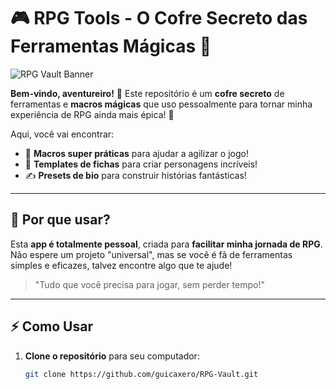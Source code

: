 # 🎮 **RPG Tools** - O Cofre Secreto das Ferramentas Mágicas 🐉

![RPG Vault Banner](https://via.placeholder.com/1200x200.png?text=RPG+Vault+-+Ferramentas+Mágicas)

**Bem-vindo, aventureiro!** 🔮 Este repositório é um **cofre secreto** de ferramentas e **macros mágicas** que uso pessoalmente para tornar minha experiência de RPG ainda mais épica! 🚀

Aqui, você vai encontrar:

- 🔧 **Macros super práticas** para ajudar a agilizar o jogo!
- 📜 **Templates de fichas** para criar personagens incríveis!
- ✍️ **Presets de bio** para construir histórias fantásticas!

---

## 🚀 **Por que usar?**

Esta **app é totalmente pessoal**, criada para **facilitar minha jornada de RPG**. Não espere um projeto "universal", mas se você é fã de ferramentas simples e eficazes, talvez encontre algo que te ajude!

> "Tudo que você precisa para jogar, sem perder tempo!"

---

## ⚡ **Como Usar** 

1. **Clone o repositório** para seu computador:
   ```bash
   git clone https://github.com/guicaxero/RPG-Vault.git

